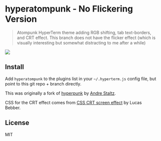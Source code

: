 # hyperatompunk - No Flickering Version

> Atompunk HyperTerm theme adding RGB shifting, tab text-borders, and CRT effect.  This branch does not have the flicker effect (which is visually interesting but somewhat distracting to me after a while)

![](screenshot.png)

## Install

Add `hyperatompunk` to the plugins list in your `~/.hyperterm.js` config file, but point to this git repo + branch directly.

This was originally a fork of [hyperpunk](https://github.com/staltz/hyperpunk) by [Andre Staltz](https://staltz.com).

CSS for the CRT effect comes from [CSS CRT screen effect](https://codepen.io/lbebber/pen/XJRdrV/) by Lucas Bebber.

## License

MIT
